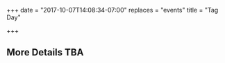 +++
date = "2017-10-07T14:08:34-07:00"
replaces = "events"
title = "Tag Day"

+++
## More Details TBA